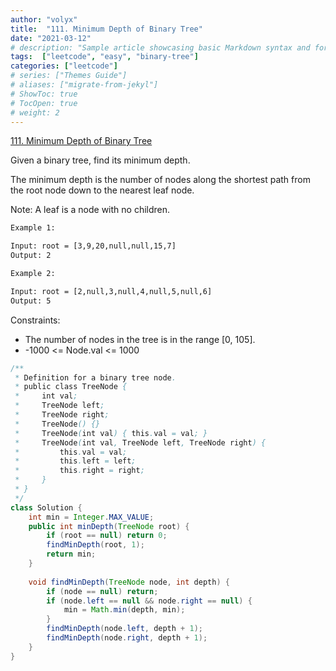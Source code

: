 ```yaml
---
author: "volyx"
title:  "111. Minimum Depth of Binary Tree"
date: "2021-03-12"
# description: "Sample article showcasing basic Markdown syntax and formatting for HTML elements."
tags:  ["leetcode", "easy", "binary-tree"]
categories: ["leetcode"]
# series: ["Themes Guide"]
# aliases: ["migrate-from-jekyl"]
# ShowToc: true
# TocOpen: true
# weight: 2
---
```


[111. Minimum Depth of Binary Tree](https://leetcode.com/problems/minimum-depth-of-binary-tree/)

Given a binary tree, find its minimum depth.

The minimum depth is the number of nodes along the shortest path from the root node down to the nearest leaf node.

Note: A leaf is a node with no children.

```txt
Example 1:

Input: root = [3,9,20,null,null,15,7]
Output: 2
```

```txt
Example 2:

Input: root = [2,null,3,null,4,null,5,null,6]
Output: 5
```

Constraints:

- The number of nodes in the tree is in the range [0, 105].
- -1000 <= Node.val <= 1000

```java
/**
 * Definition for a binary tree node.
 * public class TreeNode {
 *     int val;
 *     TreeNode left;
 *     TreeNode right;
 *     TreeNode() {}
 *     TreeNode(int val) { this.val = val; }
 *     TreeNode(int val, TreeNode left, TreeNode right) {
 *         this.val = val;
 *         this.left = left;
 *         this.right = right;
 *     }
 * }
 */
class Solution {
    int min = Integer.MAX_VALUE;
    public int minDepth(TreeNode root) {
        if (root == null) return 0;
        findMinDepth(root, 1);
        return min;
    }
    
    void findMinDepth(TreeNode node, int depth) {
        if (node == null) return;
        if (node.left == null && node.right == null) {
            min = Math.min(depth, min);
        }
        findMinDepth(node.left, depth + 1);
        findMinDepth(node.right, depth + 1);
    }
}
```
